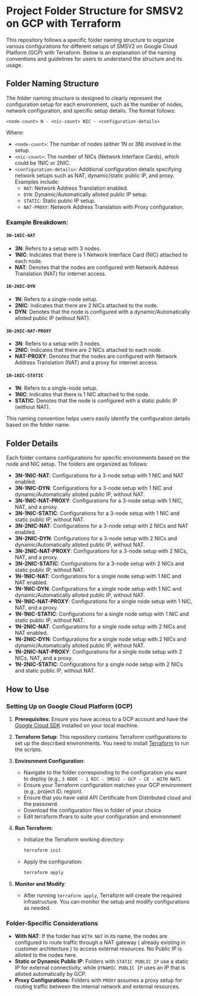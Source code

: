 # Project Folder Structure for SMSV2 on GCP with Terraform

This repository follows a specific folder naming structure to organize various configurations for different setups of SMSV2 on Google Cloud Platform (GCP) with Terraform. Below is an explanation of the naming conventions and guidelines for users to understand the structure and its usage.

## Folder Naming Structure

The folder naming structure is designed to clearly represent the configuration setup for each environment, such as the number of nodes, network configuration, and specific setup details. The format follows:

`<node-count> N - <nic-count> NIC - <configuration-details>`

Where:
- `<node-count>`: The number of nodes (either 1N or 3N) involved in the setup.
- `<nic-count>`: The number of NICs (Network Interface Cards), which could be 1NIC or 2NIC.
- `<configuration-details>`: Additional configuration details specifying network setups such as NAT, dynamic/static public IP, and proxy. Examples include:
  - `NAT`: Network Address Translation enabled.
  - `DYN`: Dynamic/Automatically alloted public IP setup.
  - `STATIC`: Static public IP setup.
  - `NAT-PROXY`: Network Address Translation with Proxy configuration.

### Example Breakdown:

#### `3N-1NIC-NAT`

- **3N**: Refers to a setup with 3 nodes.
- **1NIC**: Indicates that there is 1 Network Interface Card (NIC) attached to each node.
- **NAT**: Denotes that the nodes are configured with Network Address Translation (NAT) for internet access.

#### `1N-2NIC-DYN`

- **1N**: Refers to a single-node setup.
- **2NIC**: Indicates that there are 2 NICs attached to the node.
- **DYN**: Denotes that the node is configured with a dynamic/Automatically alloted public IP (without NAT).

#### `3N-2NIC-NAT-PROXY`

- **3N**: Refers to a setup with 3 nodes.
- **2NIC**: Indicates that there are 2 NICs attached to each node.
- **NAT-PROXY**: Denotes that the nodes are configured with Network Address Translation (NAT) and a proxy for internet access.

#### `1N-1NIC-STATIC`

- **1N**: Refers to a single-node setup.
- **1NIC**: Indicates that there is 1 NIC attached to the node.
- **STATIC**: Denotes that the node is configured with a static public IP (without NAT).

This naming convention helps users easily identify the configuration details based on the folder name.


## Folder Details

Each folder contains configurations for specific environments based on the node and NIC setup. The folders are organized as follows:

- **3N-1NIC-NAT**: Configurations for a 3-node setup with 1 NIC and NAT enabled.
- **3N-1NIC-DYN**: Configurations for a 3-node setup with 1 NIC and dynamic/Automatically alloted public IP, without NAT.
- **3N-1NIC-NAT-PROXY**: Configurations for a 3-node setup with 1 NIC, NAT, and a proxy.
- **3N-1NIC-STATIC**: Configurations for a 3-node setup with 1 NIC and static public IP, without NAT.
- **3N-2NIC-NAT**: Configurations for a 3-node setup with 2 NICs and NAT enabled.
- **3N-2NIC-DYN**: Configurations for a 3-node setup with 2 NICs and dynamic/Automatically alloted  public IP, without NAT.
- **3N-2NIC-NAT-PROXY**: Configurations for a 3-node setup with 2 NICs, NAT, and a proxy.
- **3N-2NIC-STATIC**: Configurations for a 3-node setup with 2 NICs and static public IP, without NAT.
- **1N-1NIC-NAT**: Configurations for a single node setup with 1 NIC and NAT enabled.
- **1N-1NIC-DYN**: Configurations for a single node setup with 1 NIC and dynamic/Automatically alloted  public IP, without NAT.
- **1N-1NIC-NAT-PROXY**: Configurations for a single node setup with 1 NIC, NAT, and a proxy.
- **1N-1NIC-STATIC**: Configurations for a single node setup with 1 NIC and static public IP, without NAT.
- **1N-2NIC-NAT**: Configurations for a single node setup with 2 NICs and NAT enabled.
- **1N-2NIC-DYN**: Configurations for a single node setup with 2 NICs and dynamic/Automatically alloted  public IP, without NAT.
- **1N-2NIC-NAT-PROXY**: Configurations for a single node setup with 2 NICs, NAT, and a proxy.
- **1N-2NIC-STATIC**: Configurations for a single node setup with 2 NICs and static public IP, without NAT.


## How to Use

### Setting Up on Google Cloud Platform (GCP)

1. **Prerequisites**: Ensure you have access to a GCP account and have the [Google Cloud SDK](https://cloud.google.com/sdk) installed on your local machine.
   
2. **Terraform Setup**: This repository contains Terraform configurations to set up the described environments. You need to install [Terraform](https://www.terraform.io/downloads.html) to run the scripts.

3. **Environment Configuration**:
   - Navigate to the folder corresponding to the configuration you want to deploy (e.g., `3 NODE - 1 NIC - SMSV2 - GCP - CE - WITH NAT`).
   - Ensure your Terraform configuration matches your GCP environment (e.g., project ID, region).
   - Ensure that you have valid API Certificate from Distributed cloud and the passowrd.
   - Download the configuration files in folder of your choice
   - Edit terraform.tfvars to suite your configuration and environment 

4. **Run Terraform**:
   - Initialize the Terraform working directory:
     ```bash
     terraform init
     ```
   - Apply the configuration:
     ```bash
     terraform apply
     ```

5. **Monitor and Modify**:
   - After running `terraform apply`, Terraform will create the required infrastructure. You can monitor the setup and modify configurations as needed.

### Folder-Specific Considerations

- **With NAT**: If the folder has `WITH NAT` in its name, the nodes are configured to route traffic through a NAT gateway ( already existing in customer architecture ) to access external resources. No Public IP is alloted to the nodes here.
- **Static or Dynamic Public IP**: Folders with `STATIC PUBLIC IP` use a static IP for external connectivity, while `DYNAMIC PUBLIC IP` uses an IP that is alloted automatically by GCP.
- **Proxy Configurations**: Folders with `PROXY` assumes a proxy setup for routing traffic between the internal network and external resources.  

